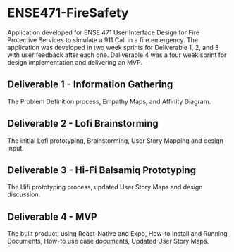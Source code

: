 # ENSE471-FireSafety
Application developed for ENSE 471 User Interface Design for Fire Protective Services to simulate a 911 Call in a fire emergency. The application was developed in two week sprints for Deliverable 1, 2, and 3 with user feedback after each one. Deliverable 4 was a four week sprint for design implementation and delivering an MVP.

## Deliverable 1 - Information Gathering 
The Problem Definition process, Empathy Maps, and Affinity Diagram.
## Deliverable 2 - Lofi Brainstorming
The initial Lofi prototyping, Brainstorming, User Story Mapping and design input.
## Deliverable 3 - Hi-Fi Balsamiq Prototyping
The Hifi prototyping process, updated User Story Maps and design discussion.
## Deliverable 4 - MVP 
The built product, using React-Native and Expo, How-to Install and Running Documents, How-to use case documents, Updated User Story Maps.
